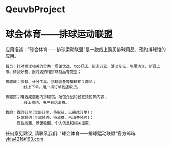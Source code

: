 # QeuvbProject
# 球会体育——排球运动联盟

  应用描述："球会体育——排球运动联盟"是一款线上购买排球用品、预约排球馆的应用。

    首页：针对排球相关的分类：场馆优选、top好店、新店开业、活动专区、甩尾清仓、新品上市、精品好物、限时选购和排球商品等类型；
    
    排球城：排球、计分工具、排球装备等排球相关商品；
            线上下单，用户持订单到店取货。
            
    排球馆：精选成都市内排球馆，场馆介绍和预定须知等内容；
            线上预约，用户到店消费。
    
    我的：我的订单(全部订单、待取货、已完成订单)；
         场馆预约(全部预约、待消费、已消费预约)；
         商品收藏、场馆收藏、个人信息和相关设置。

   任何意见建议, 请联系我们: 
   "球会体育——排球运动联盟"官方邮箱: ykla421@163.com
